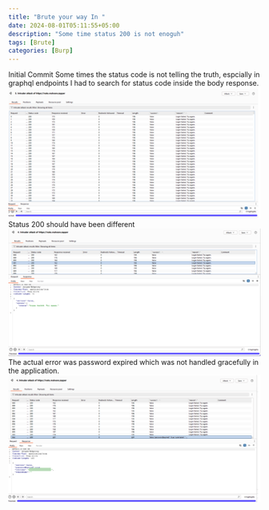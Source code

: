 ```yaml
---
title: "Brute your way In "
date: 2024-08-01T05:11:55+05:00
description: "Some time status 200 is not enoguh"
tags: [Brute]
categories: [Burp]
---
```

Initial Commit
Some times the status code is not telling the truth, espcially in graphql endpoints 
I had to search for status code inside the body response. 
![alt text](<Brute your way in.png>)
Status 200 should have been different 
![alt text](<Brute your way in-3.png>)
The actual error was password expired which was not handled gracefully in the application.
![alt text](<Brute your way in-2.png>)

